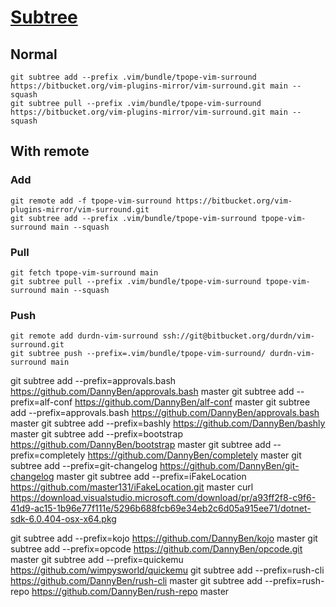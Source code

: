 # [Subtree](https://www.atlassian.com/git/tutorials/git-subtree)

## Normal
```shell
git subtree add --prefix .vim/bundle/tpope-vim-surround https://bitbucket.org/vim-plugins-mirror/vim-surround.git main --squash
git subtree pull --prefix .vim/bundle/tpope-vim-surround https://bitbucket.org/vim-plugins-mirror/vim-surround.git main --squash
```

## With remote
### Add
```shell
git remote add -f tpope-vim-surround https://bitbucket.org/vim-plugins-mirror/vim-surround.git
git subtree add --prefix .vim/bundle/tpope-vim-surround tpope-vim-surround main --squash

```
### Pull
```shell
git fetch tpope-vim-surround main
git subtree pull --prefix .vim/bundle/tpope-vim-surround tpope-vim-surround main --squash
```

### Push
```shell
git remote add durdn-vim-surround ssh://git@bitbucket.org/durdn/vim-surround.git
git subtree push --prefix=.vim/bundle/tpope-vim-surround/ durdn-vim-surround main

```

git subtree add --prefix=approvals.bash  https://github.com/DannyBen/approvals.bash master
git subtree add --prefix=alf-conf  https://github.com/DannyBen/alf-conf master
git subtree add --prefix=approvals.bash  https://github.com/DannyBen/approvals.bash master
git subtree add --prefix=bashly  https://github.com/DannyBen/bashly master
git subtree add --prefix=bootstrap  https://github.com/DannyBen/bootstrap master
git subtree add --prefix=completely  https://github.com/DannyBen/completely master
git subtree add --prefix=git-changelog  https://github.com/DannyBen/git-changelog master
git subtree add --prefix=iFakeLocation https://github.com/master131/iFakeLocation.git master
curl https://download.visualstudio.microsoft.com/download/pr/a93ff2f8-c9f6-41d9-ac15-1b96e77f111e/5296b688fcb69e34eb2c6d05a915ee71/dotnet-sdk-6.0.404-osx-x64.pkg

git subtree add --prefix=kojo  https://github.com/DannyBen/kojo master
git subtree add --prefix=opcode https://github.com/DannyBen/opcode.git master
git subtree add --prefix=quickemu https://github.com/wimpysworld/quickemu
git subtree add --prefix=rush-cli  https://github.com/DannyBen/rush-cli master
git subtree add --prefix=rush-repo  https://github.com/DannyBen/rush-repo master
